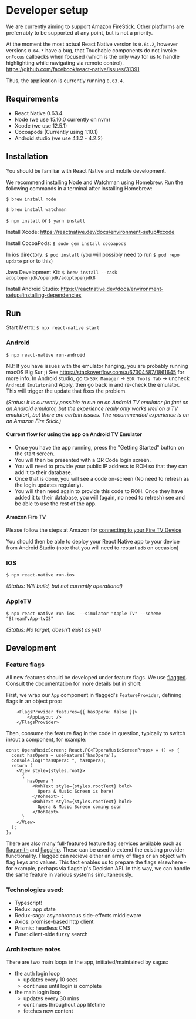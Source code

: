 # Developer setup

We are currently aiming to support Amazon FireStick. Other platforms are preferrably to be supported at any point, but is not a priority.

At the moment the most actual React Native version is `0.64.2`, however versions `0.64.*` have a bug, that Touchable components do not invoke `onFocus` callbacks when focused (which is the only way for us to handle highlighting while navigating via remote control).
https://github.com/facebook/react-native/issues/31391

Thus, the application is currently running `0.63.4`.

## Requirements

 - React Native 0.63.4
 - Node (we use 15.10.0 currently on nvm) 
 - Xcode (we use 12.5.1)
 - Cocoapods (Currently using 1.10.1)
 - Android studio (we use 4.1.2 - 4.2.2)

## Installation

You should be familiar with React Native and mobile development.

We recommend installing Node and Watchman using Homebrew. Run the following commands in a terminal after installing Homebrew:

`$ brew install node`

`$ brew install watchman`

`$ npm install` or `$ yarn install`

Install Xcode: https://reactnative.dev/docs/environment-setup#xcode

Install CocoaPods:
`$ sudo gem install cocoapods`

In ios directory:
`$ pod install` (you will possibly need to run `$ pod repo update` prior to this)

Java Development Kit:
`$ brew install --cask adoptopenjdk/openjdk/adoptopenjdk8`

Install Android Studio: https://reactnative.dev/docs/environment-setup#installing-dependencies

## Run

Start Metro:
`$ npx react-native start`

### Android

`$ npx react-native run-android`

NB: If you have issues with the emulator hanging, you are probably running macOS Big Sur ;) See https://stackoverflow.com/a/67304587/1861645 for more info. In Android studio, go to `SDK Manager` -> `SDK Tools Tab` -> uncheck `Android Emulator`and Apply, then go back in and re-check the emulator. This will trigger the update that fixes the problem.

_(Status: It is currently possible to run on an Android TV emulator (in fact on an Android emulator, but the experience really only works well on a TV emulator), but there are certain issues. The recommended experience is on an Amazon Fire Stick.)_

#### Current flow for using the app on Android TV Emulator
* Once you have the app running, press the "Getting Started" button on the start screen. 
* You will then be presented with a QR Code login screen.
* You will need to provide your public IP address to ROH so that they can add it to their database.
* Once that is done, you will see a code on-screen (No need to refresh as the login updates regularly). 
* You will then need again to provide this code to ROH. Once they have added it to their database, you will (again, no need to refresh) see and be able to use the rest of the app.

#### Amazon Fire TV

Please follow the steps at Amazon for [connecting to your Fire TV Device](https://developer.amazon.com/docs/fire-tv/connecting-adb-to-device.html)

You should then be able to deploy your React Native app to your device from Android Studio (note that you will need to restart `adb` on occasion)

### IOS

`$ npx react-native run-ios`

_(Status: Will build, but not currently operational)_

### AppleTV

`$ npx react-native run-ios  --simulator "Apple TV" --scheme "StreamTvApp-tvOS"`

_(Status: No target, doesn't exist as yet)_

## Development

### Feature flags

All new features should be developed under feature flags. We use [flagged](https://github.com/sergiodxa/flagged).
Consult the documentation for more details but in short:

First, we wrap our `App` component in flagged's `FeatureProvider`, defining flags in an object prop:

```
    <FlagsProvider features={{ hasOpera: false }}>
        <AppLayout />
    </FlagsProvider>
```

Then, consume the feature flag in the code in question, typically to switch in/out a component, for example:

```
const OperaMusicScreen: React.FC<TOperaMusicScreenProps> = () => {
  const hasOpera = useFeature('hasOpera');
  console.log("hasOpera: ", hasOpera);
  return (
    <View style={styles.root}>
      { 
        hasOpera ?
          <RohText style={styles.rootText} bold>
            Opera & Music Screen is here!
          </RohText> :
          <RohText style={styles.rootText} bold>
            Opera & Music Screen coming soon
          </RohText>
      }
    </View>
  );
};
```

There are also many full-featured feature flag services available such as [flagsmith](https://flagsmith.com) and [flagship](https://developers.flagship.io). These can be used to extend the existing provider functionality. Flagged can recieve either an array of flags or an object with flag keys and values. This fact enables us to prepare the flags elsewhere - for example, perhaps via flagship's Decision API. In this way, we can handle the same feature in various systems simultaneously.

### Technologies used:
 - Typescript!
 - Redux: app state
 - Redux-saga: asynchronous side-effects middleware
 - Axios: promise-based http client
 - Prismic: headless CMS
 - Fuse: client-side fuzzy search

### Architecture notes
 There are two main loops in the app, initiated/maintained by sagas:
 
   * the auth login loop
     * updates every 10 secs
     * continues until login is complete
   * the main login loop
     * updates every 30 mins
     * continues throughout app lifetime
     * fetches new content 

